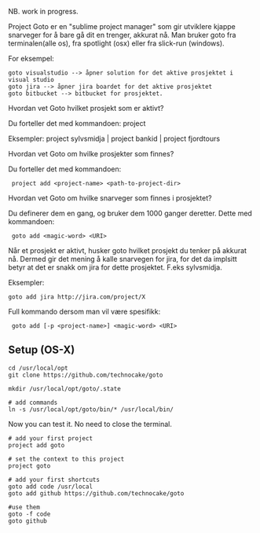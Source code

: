 NB. work in progress.

Project Goto er en "sublime project manager" som gir utviklere kjappe snarveger for å bare gå dit en trenger, akkurat nå. Man bruker goto fra terminalen(alle os), fra spotlight (osx) eller fra slick-run (windows).

For eksempel:

    goto visualstudio --> åpner solution for det aktive prosjektet i visual studio
    goto jira --> åpner jira boardet for det aktive prosjektet
    goto bitbucket --> bitbucket for prosjektet.

 

Hvordan vet Goto hvilket prosjekt som er aktivt?

Du forteller det med kommandoen:  project <project-name>

Eksempler: project sylvsmidja  | project bankid  |  project fjordtours

 

Hvordan vet Goto om hvilke prosjekter som finnes?

Du forteller det med kommandoen:

     project add <project-name> <path-to-project-dir>

 

Hvordan vet Goto om hvilke snarveger som finnes i  prosjektet?

Du definerer dem en gang, og bruker dem 1000 ganger deretter.  Dette med kommandoen:

     goto add <magic-word> <URI>

Når et prosjekt er aktivt, husker goto hvilket prosjekt du tenker på akkurat nå. Dermed gir det mening å kalle snarvegen for jira, for det da implsitt betyr at det er snakk om jira for dette prosjektet. F.eks sylvsmidja.

Eksempler:

    goto add jira http://jira.com/project/X

Full kommando dersom man vil være spesifikk:

     goto add [-p <project-name>] <magic-word> <URI>


## Setup (OS-X)

```
cd /usr/local/opt
git clone https://github.com/technocake/goto

mkdir /usr/local/opt/goto/.state

# add commands
ln -s /usr/local/opt/goto/bin/* /usr/local/bin/
```

Now you can test it. No need to close the terminal.

```
# add your first project
project add goto

# set the context to this project
project goto

# add your first shortcuts
goto add code /usr/local
goto add github https://github.com/technocake/goto

#use them
goto -f code
goto github
```
